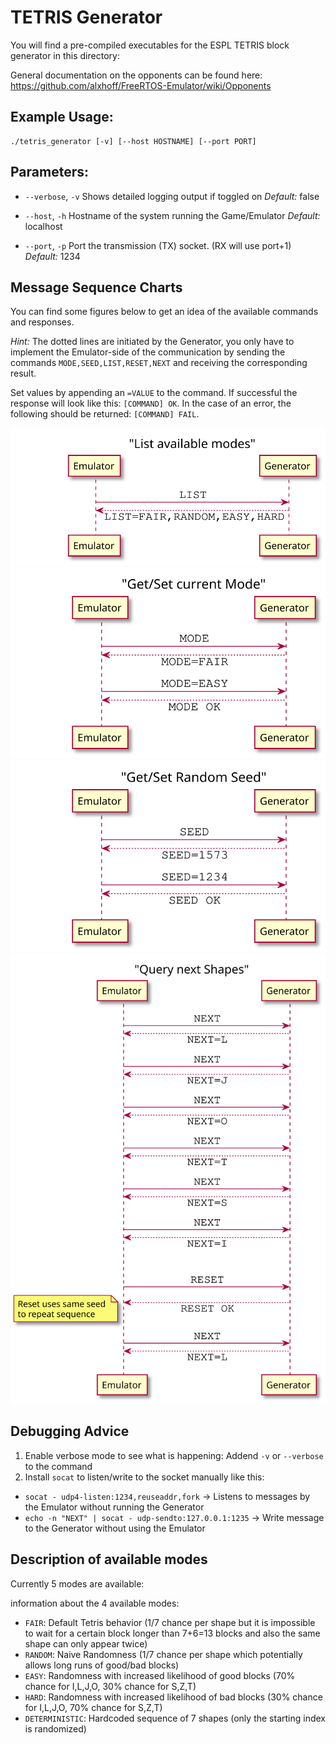 # TETRIS Generator

You will find a pre-compiled executables for the ESPL TETRIS block generator in this directory:

General documentation on the opponents can be found here: https://github.com/alxhoff/FreeRTOS-Emulator/wiki/Opponents

## Example Usage:

```
./tetris_generator [-v] [--host HOSTNAME] [--port PORT]
```

## Parameters:

- `--verbose`, `-v`
Shows detailed logging output if toggled on
*Default:* false

- `--host`, `-h`
Hostname of the system running the Game/Emulator
*Default:* localhost

- `--port`, `-p`
Port the transmission (TX) socket. (RX will use port+1)
*Default:* 1234

## Message Sequence Charts

You can find some figures below to get an idea of the available commands and responses.

*Hint:* The dotted lines are initiated by the Generator, you only have to implement the Emulator-side of the communication by sending the commands `MODE,SEED,LIST,RESET,NEXT` and receiving the corresponding result.

Set values by appending an `=VALUE` to the command. If successful the response will look like this: `[COMMAND] OK`. In the case of an error, the following should be returned: `[COMMAND] FAIL`.

![LIST Command](./svg/tetris_generator_list.svg)
![MODE Command](./svg/tetris_generator_mode.svg)
![SEED Command](./svg/tetris_generator_seed.svg)
![NEXT/RESET Command](./svg/tetris_generator_next.svg)

## Debugging Advice

1. Enable verbose mode to see what is happening: Addend `-v` or `--verbose` to the command
2. Install `socat` to listen/write to the socket manually like this:
  - `socat - udp4-listen:1234,reuseaddr,fork` -> Listens to messages by the Emulator without running the Generator
  - `echo -n "NEXT" | socat - udp-sendto:127.0.0.1:1235` -> Write message to the Generator without using the Emulator
  
## Description of available modes

Currently 5 modes are available:

information about the 4 available modes:

- `FAIR`: Default Tetris behavior (1/7 chance per shape but it is impossible to wait for a certain block longer than 7+6=13 blocks and also the same shape can only appear twice)
- `RANDOM`: Naive Randomness (1/7 chance per shape which potentially allows long runs of good/bad blocks)
- `EASY`: Randomness with increased likelihood of good blocks (70% chance for I,L,J,O, 30% chance for S,Z,T)
- `HARD`: Randomness with increased likelihood of bad blocks (30% chance for I,L,J,O, 70% chance for S,Z,T)
- `DETERMINISTIC`: Hardcoded sequence of 7 shapes (only the starting index is randomized)
